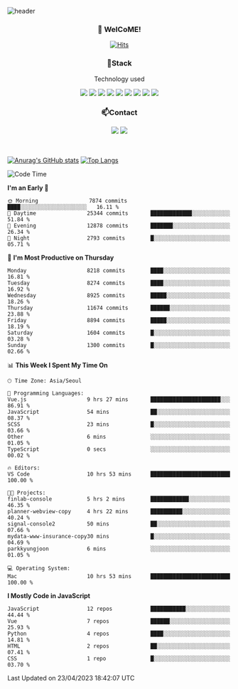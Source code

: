 ![header](https://capsule-render.vercel.app/api?type=waving&color=gradient&height=200&text=Kyungjoon&fontAlign=70&fontAlignY=40&animation=twinkling)

<h3 align="center">👋 WelCoME!</h3>

<div align=center>
  
[![Hits](https://hits.seeyoufarm.com/api/count/incr/badge.svg?url=https%3A%2F%2Fgithub.com%2Fuvula6921&count_bg=%2322BAC9&title_bg=%23827F7F&icon=iconify.svg&icon_color=%2325A27F&title=visits&edge_flat=false)](https://hits.seeyoufarm.com)
  
</div>
<h3 align="center">📌Stack</h3>
<p align="center">Technology used</p>
<div align="center"><img src="https://img.shields.io/badge/HTML5-E34F26?style=flat-square&logo=HTML5&logoColor=white"></img> <img src="https://img.shields.io/badge/CSS3-0A84FF?style=flat-square&logo=CSS3&logoColor=white"></img> <img src="https://img.shields.io/badge/JavaScript-FFCD11?style=flat-square&logo=JavaScript&logoColor=white"></img> <img src="https://img.shields.io/badge/React-00BCF6?style=flat-square&logo=React&logoColor=white"></img> <img src="https://img.shields.io/badge/jQuery-3655FF?style=flat-square&logo=jQuery&logoColor=white"></img> <img src="https://img.shields.io/badge/Ruby-E0115F?style=flat-square&logo=Ruby&logoColor=white"></img> <img src="https://img.shields.io/badge/Python-4B8BBE?style=flat-square&logo=Python&logoColor=white"></img> <img src="https://img.shields.io/badge/Vue-4FC08D?style=flat-square&logo=Vue.js&logoColor=white"></img> <img src="https://img.shields.io/badge/Nuxt-00DC82?style=flat-square&logo=Nuxt.js&logoColor=white"></img></div>

<h3 align="center">📫Contact</h3>
<div align="center"><a href="https://velog.io/@uvula6921/"><img src="https://img.shields.io/badge/Blog-20c997?style=flat-square&logo=V&logoColor=white"/></a> <a href="pkj6921@gmail.com"><img src="https://img.shields.io/badge/Gmail-EA4335?style=flat-square&logo=Gmail&logoColor=white"/></a></div>
<br>
<br>

[![Anurag's GitHub stats](https://github-readme-stats.vercel.app/api?username=uvula6921&hide=stars,issues&show_icons=true&count_private=true&theme=tokyonight)](https://github.com/anuraghazra/github-readme-stats)
[![Top Langs](https://github-readme-stats.vercel.app/api/top-langs/?username=uvula6921&hide=css,jupyter%20notebook,html&exclude_repo=uvula6921,uvula6921.github.io&layout=compact&langs_count=8)](https://github.com/anuraghazra/github-readme-stats)

<!--START_SECTION:waka-->
![Code Time](http://img.shields.io/badge/Code%20Time-1%2C541%20hrs%2022%20mins-blue)

**I'm an Early 🐤** 

```text
🌞 Morning                7874 commits        ████░░░░░░░░░░░░░░░░░░░░░   16.11 % 
🌆 Daytime                25344 commits       █████████████░░░░░░░░░░░░   51.84 % 
🌃 Evening                12878 commits       ███████░░░░░░░░░░░░░░░░░░   26.34 % 
🌙 Night                  2793 commits        █░░░░░░░░░░░░░░░░░░░░░░░░   05.71 % 
```
📅 **I'm Most Productive on Thursday** 

```text
Monday                   8218 commits        ████░░░░░░░░░░░░░░░░░░░░░   16.81 % 
Tuesday                  8274 commits        ████░░░░░░░░░░░░░░░░░░░░░   16.92 % 
Wednesday                8925 commits        █████░░░░░░░░░░░░░░░░░░░░   18.26 % 
Thursday                 11674 commits       ██████░░░░░░░░░░░░░░░░░░░   23.88 % 
Friday                   8894 commits        █████░░░░░░░░░░░░░░░░░░░░   18.19 % 
Saturday                 1604 commits        █░░░░░░░░░░░░░░░░░░░░░░░░   03.28 % 
Sunday                   1300 commits        █░░░░░░░░░░░░░░░░░░░░░░░░   02.66 % 
```


📊 **This Week I Spent My Time On** 

```text
🕑︎ Time Zone: Asia/Seoul

💬 Programming Languages: 
Vue.js                   9 hrs 27 mins       ██████████████████████░░░   86.91 % 
JavaScript               54 mins             ██░░░░░░░░░░░░░░░░░░░░░░░   08.37 % 
SCSS                     23 mins             █░░░░░░░░░░░░░░░░░░░░░░░░   03.66 % 
Other                    6 mins              ░░░░░░░░░░░░░░░░░░░░░░░░░   01.05 % 
TypeScript               0 secs              ░░░░░░░░░░░░░░░░░░░░░░░░░   00.02 % 

🔥 Editors: 
VS Code                  10 hrs 53 mins      █████████████████████████   100.00 % 

🐱‍💻 Projects: 
finlab-console           5 hrs 2 mins        ████████████░░░░░░░░░░░░░   46.35 % 
planner-webview-copy     4 hrs 22 mins       ██████████░░░░░░░░░░░░░░░   40.24 % 
signal-console2          50 mins             ██░░░░░░░░░░░░░░░░░░░░░░░   07.66 % 
mydata-www-insurance-copy30 mins             █░░░░░░░░░░░░░░░░░░░░░░░░   04.69 % 
parkkyungjoon            6 mins              ░░░░░░░░░░░░░░░░░░░░░░░░░   01.05 % 

💻 Operating System: 
Mac                      10 hrs 53 mins      █████████████████████████   100.00 % 
```

**I Mostly Code in JavaScript** 

```text
JavaScript               12 repos            ███████████░░░░░░░░░░░░░░   44.44 % 
Vue                      7 repos             ██████░░░░░░░░░░░░░░░░░░░   25.93 % 
Python                   4 repos             ████░░░░░░░░░░░░░░░░░░░░░   14.81 % 
HTML                     2 repos             ██░░░░░░░░░░░░░░░░░░░░░░░   07.41 % 
CSS                      1 repo              █░░░░░░░░░░░░░░░░░░░░░░░░   03.70 % 
```




 Last Updated on 23/04/2023 18:42:07 UTC
<!--END_SECTION:waka-->
